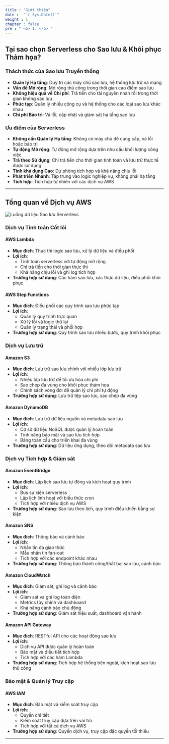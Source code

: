 ```yaml
---
title : "Giới thiệu"
date :  "`r Sys.Date()`" 
weight : 1 
chapter : false
pre : " <b> 1. </b> "
---
```


## Tại sao chọn Serverless cho Sao lưu & Khôi phục Thảm họa?

### Thách thức của Sao lưu Truyền thống
- **Quản lý Hạ tầng**: Duy trì các máy chủ sao lưu, hệ thống lưu trữ và mạng
- **Vấn đề Mở rộng**: Mở rộng thủ công trong thời gian cao điểm sao lưu
- **Không hiệu quả về Chi phí**: Trả tiền cho tài nguyên nhàn rỗi trong thời gian không sao lưu
- **Phức tạp**: Quản lý nhiều công cụ và hệ thống cho các loại sao lưu khác nhau
- **Chi phí Bảo trì**: Vá lỗi, cập nhật và giám sát hạ tầng sao lưu

### Ưu điểm của Serverless
- **Không cần Quản lý Hạ tầng**: Không có máy chủ để cung cấp, vá lỗi hoặc bảo trì
- **Tự động Mở rộng**: Tự động mở rộng dựa trên nhu cầu khối lượng công việc
- **Trả theo Sử dụng**: Chỉ trả tiền cho thời gian tính toán và lưu trữ thực tế được sử dụng
- **Tính khả dụng Cao**: Dự phòng tích hợp và khả năng chịu lỗi
- **Phát triển Nhanh**: Tập trung vào logic nghiệp vụ, không phải hạ tầng
- **Tích hợp**: Tích hợp tự nhiên với các dịch vụ AWS

---

## Tổng quan về Dịch vụ AWS


![Luồng dữ liệu Sao lưu Serverless](/FCJ-Workshop/images/001-backupdataflow.jpg)


### Dịch vụ Tính toán Cốt lõi

#### **AWS Lambda**
- **Mục đích**: Thực thi logic sao lưu, xử lý dữ liệu và điều phối
- **Lợi ích**: 
  - Tính toán serverless với tự động mở rộng
  - Chỉ trả tiền cho thời gian thực thi
  - Khả năng chịu lỗi và ghi log tích hợp
- **Trường hợp sử dụng**: Các hàm sao lưu, xác thực dữ liệu, điều phối khôi phục

#### **AWS Step Functions**
- **Mục đích**: Điều phối các quy trình sao lưu phức tạp
- **Lợi ích**:
  - Quản lý quy trình trực quan
  - Xử lý lỗi và logic thử lại
  - Quản lý trạng thái và phối hợp
- **Trường hợp sử dụng**: Quy trình sao lưu nhiều bước, quy trình khôi phục

### Dịch vụ Lưu trữ

#### **Amazon S3**
- **Mục đích**: Lưu trữ sao lưu chính với nhiều lớp lưu trữ
- **Lợi ích**:
  - Nhiều lớp lưu trữ để tối ưu hóa chi phí
  - Sao chép đa vùng cho khôi phục thảm họa
  - Chính sách vòng đời để quản lý chi phí tự động
- **Trường hợp sử dụng**: Lưu trữ tệp sao lưu, sao chép đa vùng

#### **Amazon DynamoDB**
- **Mục đích**: Lưu trữ dữ liệu nguồn và metadata sao lưu
- **Lợi ích**:
  - Cơ sở dữ liệu NoSQL được quản lý hoàn toàn
  - Tính năng bảo mật và sao lưu tích hợp
  - Bảng toàn cầu cho triển khai đa vùng
- **Trường hợp sử dụng**: Dữ liệu ứng dụng, theo dõi metadata sao lưu

### Dịch vụ Tích hợp & Giám sát

#### **Amazon EventBridge**
- **Mục đích**: Lập lịch sao lưu tự động và kích hoạt quy trình
- **Lợi ích**:
  - Bus sự kiện serverless
  - Lập lịch linh hoạt với biểu thức cron
  - Tích hợp với nhiều dịch vụ AWS
- **Trường hợp sử dụng**: Sao lưu theo lịch, quy trình điều khiển bằng sự kiện

#### **Amazon SNS**
- **Mục đích**: Thông báo và cảnh báo
- **Lợi ích**:
  - Nhắn tin đa giao thức
  - Mẫu nhắn tin fan-out
  - Tích hợp với các endpoint khác nhau
- **Trường hợp sử dụng**: Thông báo thành công/thất bại sao lưu, cảnh báo

#### **Amazon CloudWatch**
- **Mục đích**: Giám sát, ghi log và cảnh báo
- **Lợi ích**:
  - Giám sát và ghi log toàn diện
  - Metrics tùy chỉnh và dashboard
  - Khả năng cảnh báo chủ động
- **Trường hợp sử dụng**: Giám sát hiệu suất, dashboard vận hành

#### **Amazon API Gateway**
- **Mục đích**: RESTful API cho các hoạt động sao lưu
- **Lợi ích**:
  - Dịch vụ API được quản lý hoàn toàn
  - Bảo mật và điều tiết tích hợp
  - Tích hợp với các hàm Lambda
- **Trường hợp sử dụng**: Tích hợp hệ thống bên ngoài, kích hoạt sao lưu thủ công

### Bảo mật & Quản lý Truy cập

#### **AWS IAM**
- **Mục đích**: Bảo mật và kiểm soát truy cập
- **Lợi ích**:
  - Quyền chi tiết
  - Kiểm soát truy cập dựa trên vai trò
  - Tích hợp với tất cả dịch vụ AWS
- **Trường hợp sử dụng**: Quyền dịch vụ, truy cập đặc quyền tối thiểu

---
